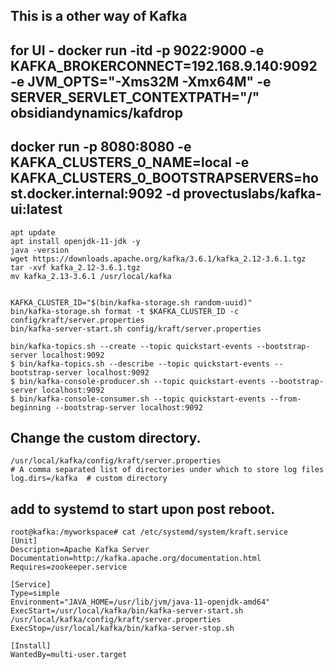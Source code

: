 ## This is a other way of Kafka
## for UI - docker run -itd -p 9022:9000 -e KAFKA_BROKERCONNECT=192.168.9.140:9092 -e JVM_OPTS="-Xms32M -Xmx64M" -e SERVER_SERVLET_CONTEXTPATH="/" obsidiandynamics/kafdrop
## docker run -p 8080:8080 -e KAFKA_CLUSTERS_0_NAME=local -e KAFKA_CLUSTERS_0_BOOTSTRAPSERVERS=host.docker.internal:9092 -d provectuslabs/kafka-ui:latest
```
apt update
apt install openjdk-11-jdk -y
java -version
wget https://downloads.apache.org/kafka/3.6.1/kafka_2.12-3.6.1.tgz
tar -xvf kafka_2.12-3.6.1.tgz
mv kafka_2.13-3.6.1 /usr/local/kafka


KAFKA_CLUSTER_ID="$(bin/kafka-storage.sh random-uuid)"
bin/kafka-storage.sh format -t $KAFKA_CLUSTER_ID -c config/kraft/server.properties
bin/kafka-server-start.sh config/kraft/server.properties

bin/kafka-topics.sh --create --topic quickstart-events --bootstrap-server localhost:9092
$ bin/kafka-topics.sh --describe --topic quickstart-events --bootstrap-server localhost:9092
$ bin/kafka-console-producer.sh --topic quickstart-events --bootstrap-server localhost:9092
$ bin/kafka-console-consumer.sh --topic quickstart-events --from-beginning --bootstrap-server localhost:9092

```
## Change the custom directory. 
```
/usr/local/kafka/config/kraft/server.properties 
# A comma separated list of directories under which to store log files
log.dirs=/kafka  # custom directory
```
## add to systemd to start upon post reboot.
```
root@kafka:/myworkspace# cat /etc/systemd/system/kraft.service
[Unit]
Description=Apache Kafka Server
Documentation=http://kafka.apache.org/documentation.html
Requires=zookeeper.service

[Service]
Type=simple
Environment="JAVA_HOME=/usr/lib/jvm/java-11-openjdk-amd64"
ExecStart=/usr/local/kafka/bin/kafka-server-start.sh /usr/local/kafka/config/kraft/server.properties
ExecStop=/usr/local/kafka/bin/kafka-server-stop.sh

[Install]
WantedBy=multi-user.target

```
